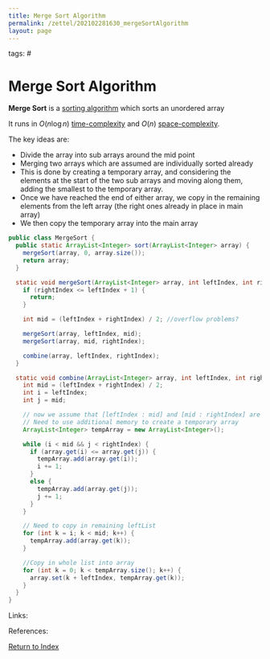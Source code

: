 ```yaml
---
title: Merge Sort Algorithm
permalink: /zettel/202102281630_mergeSortAlgorithm
layout: page
---
```

tags: #

# Merge Sort Algorithm

**Merge Sort** is a [sorting algorithm](202102281308_sortingAlgorithms) which sorts an unordered array

It runs in $O(n \log n)$ [time-complexity](202103061211_timeComplexity) and $O(n)$ [space-complexity](202103061215_spaceComplexity).

The key ideas are:
- Divide the array into sub arrays around the mid point
- Merging two arrays which are assumed are individually sorted already
- This is done by creating a temporary array, and considering the elements at the start of the two sub arrays
  and moving along them, adding the smallest to the temporary array.
- Once we have reached the end of either array, we copy in the remaining elements from the left array (the right ones already in place in main array)
- We then copy the temporary array into the main array

```java
public class MergeSort {
  public static ArrayList<Integer> sort(ArrayList<Integer> array) {
    mergeSort(array, 0, array.size());
    return array;
  }

  static void mergeSort(ArrayList<Integer> array, int leftIndex, int rightIndex) {
    if (rightIndex <= leftIndex + 1) {
      return;
    }

    int mid = (leftIndex + rightIndex) / 2; //overflow problems?

    mergeSort(array, leftIndex, mid);
    mergeSort(array, mid, rightIndex);

    combine(array, leftIndex, rightIndex);
  }

  static void combine(ArrayList<Integer> array, int leftIndex, int rightIndex) {
    int mid = (leftIndex + rightIndex) / 2; 
    int i = leftIndex;
    int j = mid;

    // now we assume that [leftIndex : mid] and [mid : rightIndex] are sorted
    // Need to use additional memory to create a temporary array
    ArrayList<Integer> tempArray = new ArrayList<Integer>();

    while (i < mid && j < rightIndex) {
      if (array.get(i) <= array.get(j)) {
        tempArray.add(array.get(i));
        i += 1;
      }
      else {
        tempArray.add(array.get(j));
        j += 1;
      }
    }

    // Need to copy in remaining leftList
    for (int k = i; k < mid; k++) {
      tempArray.add(array.get(k));
    }

    //Copy in whole list into array
    for (int k = 0; k < tempArray.size(); k++) {
      array.set(k + leftIndex, tempArray.get(k));
    }
  }
}
```

Links: 

References: 

[Return to Index](index)